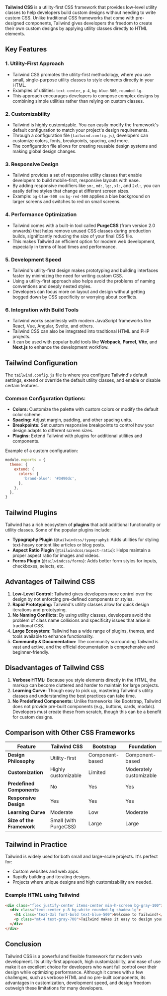 
**Tailwind CSS** is a utility-first CSS framework that provides low-level utility classes to help developers build custom designs without needing to write custom CSS. Unlike traditional CSS frameworks that come with pre-designed components, Tailwind gives developers the freedom to create their own custom designs by applying utility classes directly to HTML elements.

## Key Features

### 1. **Utility-First Approach**

- Tailwind CSS promotes the utility-first methodology, where you use small, single-purpose utility classes to style elements directly in your HTML.
- Examples of utilities: `text-center`, `p-4`, `bg-blue-500`, `rounded-lg`.
- This approach encourages developers to compose complex designs by combining simple utilities rather than relying on custom classes.

### 2. **Customizability**

- Tailwind is highly customizable. You can easily modify the framework's default configuration to match your project's design requirements.
- Through a configuration file (`tailwind.config.js`), developers can customize colors, fonts, breakpoints, spacing, and more.
- The configuration file allows for creating reusable design systems and making global design changes.

### 3. **Responsive Design**

- Tailwind provides a set of responsive utility classes that enable developers to build mobile-first, responsive layouts with ease.
- By adding responsive modifiers like `sm:`, `md:`, `lg:`, `xl:`, and `2xl:`, you can easily define styles that change at different screen sizes.
- Example: `bg-blue-500 sm:bg-red-500` applies a blue background on larger screens and switches to red on small screens.

### 4. **Performance Optimization**

- Tailwind comes with a built-in tool called **PurgeCSS** (from version 2.0 onwards) that helps remove unused CSS classes during production builds, significantly reducing the size of your final CSS file.
- This makes Tailwind an efficient option for modern web development, especially in terms of load times and performance.

### 5. **Development Speed**

- Tailwind's utility-first design makes prototyping and building interfaces faster by minimizing the need for writing custom CSS.
- Using a utility-first approach also helps avoid the problems of naming conventions and deeply nested styles.
- Developers can focus more on layout and design without getting bogged down by CSS specificity or worrying about conflicts.

### 6. **Integration with Build Tools**

- Tailwind works seamlessly with modern JavaScript frameworks like React, Vue, Angular, Svelte, and others.
- Tailwind CSS can also be integrated into traditional HTML and PHP projects.
- It can be used with popular build tools like **Webpack**, **Parcel**, **Vite**, and **Next.js** to enhance the development workflow.

## Tailwind Configuration

The `tailwind.config.js` file is where you configure Tailwind's default settings, extend or override the default utility classes, and enable or disable certain features.

### Common Configuration Options:

- **Colors:** Customize the palette with custom colors or modify the default color scheme.
- **Spacing:** Adjust margin, padding, and other spacing units.
- **Breakpoints:** Set custom responsive breakpoints to control how your design adapts to different screen sizes.
- **Plugins:** Extend Tailwind with plugins for additional utilities and components.

Example of a custom configuration:

```js
module.exports = {
  theme: {
    extend: {
      colors: {
        'brand-blue': '#3490dc',
      },
    },
  },
}
```

## Tailwind Plugins

Tailwind has a rich ecosystem of **plugins** that add additional functionality or utility classes. Some of the popular plugins include:

- **Typography Plugin** (`@tailwindcss/typography`): Adds utilities for styling text-heavy content like articles or blog posts.
- **Aspect Ratio Plugin** (`@tailwindcss/aspect-ratio`): Helps maintain a proper aspect ratio for images and videos.
- **Forms Plugin** (`@tailwindcss/forms`): Adds better form styles for inputs, checkboxes, selects, etc.

## Advantages of Tailwind CSS

1. **Low-Level Control:** Tailwind gives developers more control over the design by not enforcing pre-defined components or styles.
2. **Rapid Prototyping:** Tailwind's utility classes allow for quick design iterations and prototyping.
3. **No Naming Conflicts:** By using utility classes, developers avoid the problem of class name collisions and specificity issues that arise in traditional CSS.
4. **Large Ecosystem:** Tailwind has a wide range of plugins, themes, and tools available to enhance functionality.
5. **Community & Documentation:** The community surrounding Tailwind is vast and active, and the official documentation is comprehensive and beginner-friendly.

## Disadvantages of Tailwind CSS

1. **Verbose HTML:** Because you style elements directly in the HTML, the markup can become cluttered and harder to maintain for large projects.
2. **Learning Curve:** Though easy to pick up, mastering Tailwind's utility classes and understanding the best practices can take time.
3. **No Predefined Components:** Unlike frameworks like Bootstrap, Tailwind does not provide pre-built components (e.g., buttons, cards, modals). Developers must create these from scratch, though this can be a benefit for custom designs.

## Comparison with Other CSS Frameworks

|Feature|Tailwind CSS|Bootstrap|Foundation|
|---|---|---|---|
|**Design Philosophy**|Utility-first|Component-based|Component-based|
|**Customization**|Highly customizable|Limited|Moderately customizable|
|**Predefined Components**|No|Yes|Yes|
|**Responsive Design**|Yes|Yes|Yes|
|**Learning Curve**|Moderate|Low|Moderate|
|**Size of the Framework**|Small (with PurgeCSS)|Large|Large|

## Tailwind in Practice

Tailwind is widely used for both small and large-scale projects. It's perfect for:

- Custom websites and web apps.
- Rapidly building and iterating designs.
- Projects where unique designs and high customizability are needed.

### Example HTML using Tailwind

```html
<div class="flex justify-center items-center min-h-screen bg-gray-100">
  <div class="text-center p-8 bg-white rounded-lg shadow-lg">
    <h1 class="text-3xl font-bold text-blue-500">Welcome to Tailwind!</h1>
    <p class="mt-4 text-gray-700">Tailwind makes it easy to design your UI directly in HTML.</p>
  </div>
</div>
```

## Conclusion

Tailwind CSS is a powerful and flexible framework for modern web development. Its utility-first approach, high customizability, and ease of use make it an excellent choice for developers who want full control over their design while optimizing performance. Although it comes with a few challenges, such as verbose HTML and no pre-built components, its advantages in customization, development speed, and design freedom outweigh these limitations for many developers.